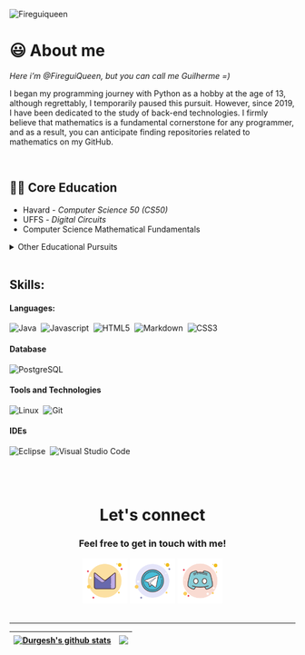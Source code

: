  <!-- ![Dark Souls - Welcome](https://user-images.githubusercontent.com/98475125/207168782-1983bc07-614d-40ca-96ba-5693e7357d5b.gif) -->
 
![Fireguiqueen](https://github.com/FireguiQueen/FireguiQueen/assets/98475125/086b864e-ada4-434c-a25a-c3bef2796078)


<!-- ABOUT ME -->
# :smiley: About me
_Here i’m @FireguiQueen, but you can call me Guilherme =)_ 

I began my programming journey with Python as a hobby at the age of 13, although regrettably, I temporarily paused this pursuit. However, since 2019, I have been dedicated to the study of back-end technologies. I firmly believe that mathematics is a fundamental cornerstone for any programmer, and as a result, you can anticipate finding repositories related to mathematics on my GitHub.

</br>

## 👨‍🎓 Core Education
- Havard - _Computer Science 50 (CS50)_ 
- UFFS - _Digital Circuits_
- Computer Science Mathematical Fundamentals

<details>
  <summary>Other Educational Pursuits </summary>
  <ul>
    <li>Math Mastery: Fundamentals to Advanced</li>
    <li>JavaScript & TypeScript course</li>
    <li>Rocketseat discover: fundamentar</li>
    <li>Rocketseat discover: conectar</li>
  </ul>
</details>

</br>

## Skills:

#### Languages:

![Java](https://img.shields.io/badge/java-E44C30?style=for-the-badge&logo=openjdk&logoColor=white)&nbsp;
![Javascript](https://img.shields.io/badge/javascript-ebd834?style=for-the-badge&logo=javascript&logoColor=black)&nbsp;
![HTML5](https://img.shields.io/badge/html5-%23E34F26.svg?style=for-the-badge&logo=html5&logoColor=white)&nbsp;
![Markdown](https://img.shields.io/badge/markdown-%23000000.svg?style=for-the-badge&logo=markdown&logoColor=white)&nbsp;
![CSS3](https://img.shields.io/badge/css3-%231572B6.svg?style=for-the-badge&logo=css3&logoColor=white)&nbsp;


#### Database

![PostgreSQL](https://img.shields.io/badge/PostgreSQL-316192?style=for-the-badge&logo=postgresql&logoColor=white)&nbsp;

#### Tools and Technologies

![Linux](https://img.shields.io/badge/Linux-FCC624?style=for-the-badge&logo=linux&logoColor=black)&nbsp;
![Git](https://img.shields.io/badge/GIT-E44C30?style=for-the-badge&logo=git&logoColor=white)&nbsp;


#### IDEs

![Eclipse](https://img.shields.io/badge/Eclipse-FE7A16.svg?style=for-the-badge&logo=Eclipse&logoColor=white)&nbsp;
![Visual Studio Code](https://img.shields.io/badge/Visual%20Studio%20Code-0078d7.svg?style=for-the-badge&logo=visual-studio-code&logoColor=white)&nbsp;






</br>
</br>


<div align="center">
  <h1> Let's connect </h1> 
  <h3>Feel free to get in touch with me!</h3> 
  <a href ="mailto: fireguiqueen@proton.me"> <img title="Prontmail" width="80" src="./icons/proton.svg"></a>
  <a href="https://t.me/fireguiqueen"> <img title="Telegram" width="80" src="./icons/telegram.svg"></a>
  <a href ="https://discord.com/users/402168526112292864"> <img title="Discord" width="80" src="./icons/discord.svg"></a>
  
</div>

</br>

_______________________

<a href="https://github.com/anuraghazra/github-readme-stats"><img align="center" src="https://github-readme-stats.vercel.app/api?username=fireguiqueen&show_icons=true&include_all_commits=true&theme=buefy&hide_border=true" alt="Durgesh's github stats" /></a> | <a href="https://github.com/anuraghazra/github-readme-stats"><img align="center" src="https://github-readme-stats.vercel.app/api/top-langs/?username=fireguiqueen&layout=compact&theme=buefy&hide_border=true" /></a> 
| ------------- | ------------- |








<!-- 
<div align="center">
  <a href="https://github.com/FireguiQueen"> 
  <img height="140em" src="https://github-readme-stats.vercel.app/api?username=fireguiqueen&show_icons=true&theme=dracula&include_all_commits=true&count_private=true"/> 
  <img align="right" height="147em" src="https://github-readme-stats.vercel.app/api/top-langs/?username=fireguiqueen&layout=compact&langs_count=7&theme=dracula"/>
  </a>
</div>

// OLD VERSION
## :space_invader: Knowledge in
![JavaScript](https://img.shields.io/badge/-JavaScript-05122A?style=flat&logo=javascript)&nbsp;
![Node.JS](https://img.shields.io/badge/-Node.JS-05122A?style=flat&logo=node.JS)&nbsp;
![C](https://img.shields.io/badge/-C-05122A?style=flat&logo=C)
-->  






